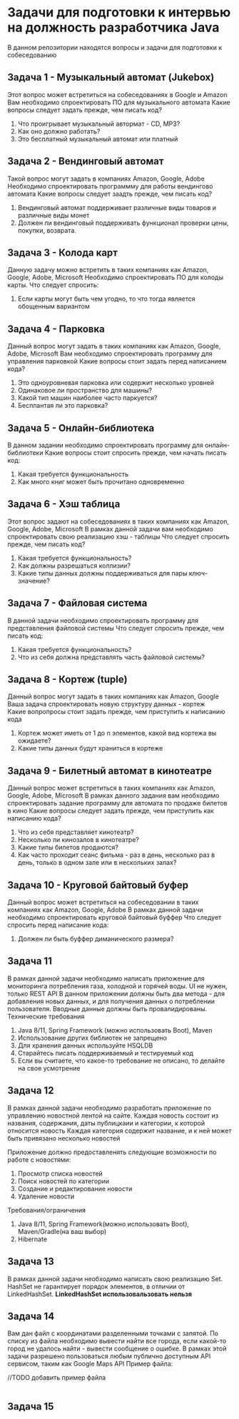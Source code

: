 # Задачи для подготовки к интервью на должность разработчика Java
В данном репозитории находятся вопросы и задачи для подготовки к собеседованию


## Задача 1 - Музыкальный автомат (Jukebox)
Этот вопрос может встретиться на собеседованиях в Google и Amazon
Вам необходимо спроектировать ПО для музыкального автомата
Какие вопросы следует задать прежде, чем писать код?
1. Что проигрывает музыкальный автормат - CD, MP3?
2. Как оно должно работать?
3. Это бесплатный музыкальный автомат или платный

## Задача 2 - Вендинговый автомат
Такой вопрос могут задать в компаниях Amazon, Google, Adobe
Необходимо спроектировать программму для работы вендингово автомата
Какие вопросы следует заадть прежде, чем писать код?
1. Вендинговый автомат поддерживает различные виды товаров и различные виды монет
2. Должен ли вендинговый поддерживать функционал проверки цены, покупки, возврата.

## Задача 3 - Колода карт
Данную задачу можно встретить в таких компаниях как Amazon, Google, Adobe, Microsoft
Необходимо спроектировать ПО для колоды карты.
Что следует спросить:
1. Если карты могут быть чем угодно, то что тогда является обощенным вариантом

## Задача 4 - Парковка
Данный вопрос могут задать в таких компаниях как Amazon, Google, Adobe, Microsoft
Вам необходимо спроектировать программу для управления парковкой
Какие вопросы стоит задать перед написанием кода?
1. Это одноуровневая парковка или содержит несколько уровней
2. Одинаковое ли пространство для машины?
3. Какой тип машин наиболее часто паркуется?
4. Бесплантая ли это парковка?

## Задача 5 - Онлайн-библиотека
В данном задании необходимо спроектировать программу для онлайн-библиотеки
Какие вопросы стоит спросить прежде, чем начать писать код:
1. Какая требуется функциональность
2. Как много книг может быть прочитано одновременно

## Задача 6 - Хэш таблица
Этот вопрос задают на собеседованиях в таких компаниях как Amazon, Google, Adobe, Microsoft
В рамках данной задачи вам необходимо спроектировать свою реализацию хэш - таблицы
Что следует спросить прежде, чем писать код?
1. Какая требуется функциональность?
2. Как должны разрешаться коллизии?
3. Какие типы данных должны поддерживаться для пары ключ-значение?


## Задача 7 - Файловая система
В данной задачи необходимо спроектировать программу для представления файловой системы
Что следует спросить прежде, чем писать код:
1. Какая требуется функциональность?
2. Что из себя должна представлять часть файловой системы?

## Задача 8 - Кортеж (tuple)
Данный вопрос могут задать в таких компаниях как Amazon, Google  
Ваша задача спроектировать новую структуру данных - кортеж  
Какие вопропросы стоит задать прежде, чем приступить к написанию кода
1. Кортеж может иметь от 1 до n элементов, какой вид кортежа вы ожидаете?
2. Какие типы данных будут храниться в кортеже

## Задача 9 - Билетный автомат в кинотеатре
Данный вопрос может встретиться в таких компаниях как Amazon, Google, Adobe, Microsoft
В рамках данного задания вам необходимо спроектировать задание программу для автомата по
продаже билетов в кино
Какие вопросы следует задать прежде, чем приступить как написанию кода?
1. Что из себя представляет кинотеатр?
2. Несколько ли кинозалов в кинотеатре?
3. Какие типы билетов продаются?
4. Как часто проходит сеанс фильма - раз в день, несколько раз в день, только в одном зале или в нескольких залах?


## Задача 10 - Круговой байтовый буфер
Данный вопрос может встретиться на собеседовании в таких компаниях как Amazon, Google, Adobe
В рамках данной задачи необходимо спроектировать круговой байтовый буффер
Что следует спросить перед написание кода:
1. Должен ли быть буффер диманического размера?

## Задача 11
В рамках данной задачи необходимо написать приложение для мониторинга
потребления газа, холодной и горячей воды. UI не нужен, только REST API 
В данном приложении должны быть два метода - для добавления новых данных, и для получения данных
о потреблении пользователя. Вводные данные должны быть провалидированы.
Технические требования
1. Java 8/11, Spring Framework (можно использовать Boot), Maven
2. Использование других библиотек не запрещено
3. Для хранения данных используйте HSQLDB
4. Старайтесь писать поддерживаемый и тестируемый код
5. Если вы считаете, что какое-то требование не описано, то делайте на свое усмотрение

## Задача 12
В рамках данной задачи необходимо разработать приложение по управлению новостной лентой на сайте.
Каждая новость состоит из названия, содержания, даты публицкаии и категории, к которой относится новость
Каждая категория содержит название, и к ней может быть привязано несколько новостей

Приложение должно предоставленять следующие возможности по работе с новостями:
1. Просмотр списка новостей
2. Поиск новостей по категории
3. Создание и редактирование новости
3. Удаление новости

Требования/ограничения
1. Java 8/11, Spring Framework(можно использовать Boot), Maven/Gradle(на ваш выбор)
2. Hibernate

## Задача 13
В рамках данной задачи необходимо написать свою реализацию Set.
HashSet не гарантирует порядок элементов, в отличии от LinkedHashSet.
**LinkedHashSet использовальзовать нельзя**

## Задача 14
Вам дан файл с координатами разделенными точками с запятой.
По списку из файла необходимо вывести найти все города, если какой-то город
не удалось найти - вывести сообщение о ошибке.
В рамках этой задачи разрешено пользоваться любым публично доступным API сервисом, таким как Google Maps API
Пример файла:

//TODO добавить пример файла
```

```

## Задача 15

